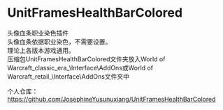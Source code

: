 # UnitFramesHealthBarColored
  头像血条职业染色插件  
  头像血条依据职业染色，不需要设置。  
  理论上各版本游戏通用。    
  压缩包UnitFramesHealthBarColored文件夹放入World of Warcraft\_classic_era_\Interface\AddOns或World of Warcraft\_retail_\Interface\AddOns文件夹中  
  
  个人仓库：https://github.com/JosephineYusunuxiang/UnitFramesHealthBarColored  

